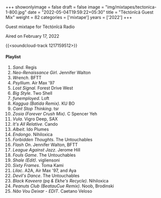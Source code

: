 +++
showonlyimage = false
draft = false
image = "img/mixtapes/tectonica-1-800.jpg"
date = "2022-05-04T19:59:22+05:30"
title = "Tëctónîcä Guest Mix"
weight = 82
categories = ['mixtape']
years = ['2022']
+++

Guest mixtape for Tëctónîcä Radio

<!--more-->

Aired on February 17, 2022

{{<soundcloud-track 1217159512>}}


#### Playlist

1.	_Sand_.	Regis						
2.	_Neo-Renaissance Girl_.	Jennifer Walton						
3.	_Wrench_.	BFTT						
4.	_Psyllium_.	Air Max '97						
5.	_Lost Signal_.	Forest Drive West						
6.	_Big Style_.	Two Shell						
7.	_funemployed_.	Loft						
8.	_Kaggua (Batida Remix)_.	KU BO						
9.	_Cant Stop Thinking_.	tsr						
10.	_Zosia (Forever Crush Mix)_.	C Spencer Yeh						
11.	_Vula_.	Vigro Deep, SAX
12.	_It's All Relative_.	Cando						
13.	_Albeit_.	Ido Plumes						
14.	_Endongo_.	Nihiloxica						
15.	_Forbidden Thoughts_.	The Untouchables						
16.	_Flash On_. Jennifer Walton, BFTT
17.	_League Against Jazz_.	Jerome Hill						
18.	_Fouls Game_.	The Untouchables						
19.	_Shale (Edit)_.	vigliensoni						
20.	_Sixty Frames_.	Toma Kami						
21.	_Lilac_.	A2A, Air Max '97, and Aya						
22.	_Devil's Dance_.	The Untouchables						
23.	_Black Kaveera (pq & Ekhe's Recycle)_.	Nihiloxica						
24.	_Peanuts Club (BeatauCue Remix)_.	Noob, Brodinski						
25.	_Não Vou Deixar - EDIT_. Caetano Veloso						